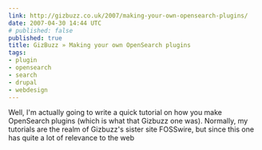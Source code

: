 ```yaml
---
link: http://gizbuzz.co.uk/2007/making-your-own-opensearch-plugins/
date: 2007-04-30 14:44 UTC
# published: false
published: true
title: GizBuzz » Making your own OpenSearch plugins
tags:
- plugin
- opensearch
- search
- drupal
- webdesign
---
```


Well, I'm actually going to write a quick tutorial on how you make OpenSearch plugins (which is what that Gizbuzz one was). Normally, my tutorials are the realm of Gizbuzz's sister site FOSSwire, but since this one has quite a lot of relevance to the web
